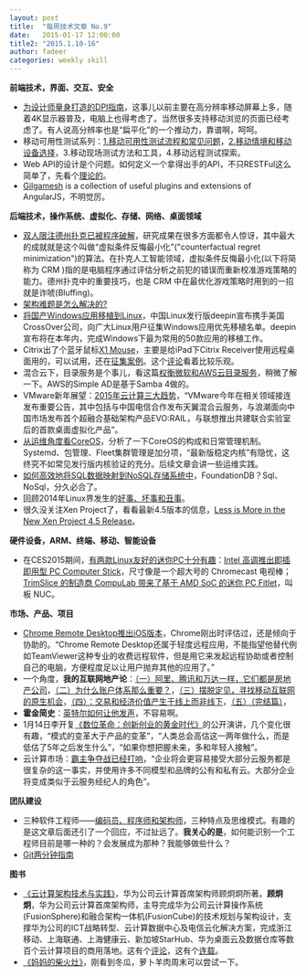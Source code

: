 ```yaml
---
layout: post
title:  "每周技术文章 No.9"
date:   2015-01-17 12:00:00
title2: "2015.1.10-16"
author: fadeer
categories: weekly skill
---
```

**前端技术，界面、交互、安全**

* [为设计师量身打造的DPI指南](http://www.woshipm.com/ucd/130275.html)，这事儿以前主要在高分辨率移动屏幕上多，随着4K显示器普及，电脑上也得考虑了。当然很多支持移动浏览的页面已经考虑了。有人说高分辨率也是“扁平化”的一个推动力，靠谱啊，呵呵。
* 移动可用性测试系列：[1.移动可用性测试流程和常见问题](http://isux.tencent.com/mobile-usability-testing-one.html)，[2.移动情境和移动设备选择](http://isux.tencent.com/mobile-usability-testing-two.html)，3.移动现场测试方法和工具，4.移动远程测试探索。
* Web API的设计是个问题。如何定义一个拿得出手的API，不只RESTFul这么简单了，先看个[理论的](http://www.infoq.com/cn/articles/web-api-design-methodology)。
* [Gilgamesh](http://sskyy.github.io/Gilgamesh/) is a collection of useful plugins and extensions of AngularJS，不明觉厉。

**后端技术，操作系统、虚拟化、存储、网络、桌面领域**

* [双人限注德州扑克已被程序破解](http://jandan.net/2015/01/14/poker-computer-program.html)，研究成果在很多方面都令人惊讶，其中最大的成就就是这个叫做“虚拟条件反悔最小化”("counterfactual regret minimization")的算法。在扑克人工智能领域，虚拟条件反悔最小化(以下将简称为 CRM )指的是电脑程序通过评估分析之前犯的错误而重新校准游戏策略的能力。德州扑克中的重要技巧，也是 CRM 中在最优化游戏策略时用到的一招就是诈唬(Bluffing)。
* [架构难题是怎么解决的?](http://www.weibo.com/1577826897/BFeh9u2ud?type=comment)
* [将国产Windows应用移植到Linux](http://www.solidot.org/story?sid=42671)，中国Linux发行版deepin宣布携手美国CrossOver公司，向广大Linux用户征集Windows应用优先移植名单。deepin宣布将在本年内，完成Windows下最为常用的50款应用的移植工作。
* Citrix出了个蓝牙鼠标[X1 Mouse](http://www.citrix.com/go/citrix-mouse.html)，主要是给iPad下Citrix Receiver使用远程桌面用的，可以试用，还在[征集案例](http://discussions.citrix.com/topic/359584-x1-mouse-giveaway/?_ga=1.74882843.841615784.1408677405)。这个[评论](http://www.brianmadden.com/blogs/brianmadden/archive/2015/01/15/citrix-is-creating-a-mouse-and-it-s-awesome.aspx)看着比较乐观。
* 混合云下，目录服务是个事儿，看这篇[权衡微软和AWS云目录服务](http://server.zdnet.com.cn/server/2015/0114/3044288.shtml)，稍微了解一下。AWS的Simple AD是基于Samba 4做的。
* VMware新年展望：[2015年云计算三大趋势](http://server.zdnet.com.cn/server/2015/0115/3044378.shtml)，“VMware今年在相关领域接连发布重要公告，其中包括与中国电信合作发布天翼混合云服务，与浪潮面向中国市场发布首个超融合基础架构产品EVO:RAIL，与联想推出共建联合实验室后的首款桌面虚拟化产品”。
* [从运维角度看CoreOS](https://www.ustack.com/blog/coreos/)，分析了一下CoreOS的构成和日常管理机制。Systemd、包管理、Fleet集群管理是加分项，“最新版稳定内核”有隐忧，这终究不如常见发行版内核验证的充分。后续文章会讲一些运维实践。
* [如何高效地将SQL数据映射到NoSQL存储系统中](http://www.infoq.com/cn/articles/map-sql-nosql)，FoundationDB？Sql、NoSql，分久必合了。
* 回顾2014年Linux界发生的[好事、坏事和丑事](http://www.techug.com/biggest-linux-stories-2014)。
* 很久没关注Xen Project了，看看最新4.5版本的信息，[Less is More in the New Xen Project 4.5 Release](https://blog.xenproject.org/2015/01/15/less-is-more-in-the-new-xen-project-4-5-release/)。

**硬件设备，ARM、终端、移动、智能设备**

* 在CES2015期间，[有两款Linux友好的迷你PC十分有趣](https://linuxtoy.org/archives/minipc-computer-stick-and-fitlet.html)：[Intel 高调推出即插即用型 PC Computer Stick](http://www.intel.com/content/www/us/en/compute-stick/intel-compute-stick.html)，尺寸像是一个超大号的 Chromecast 电视棒；[TrimSlice 的制造商 CompuLab 带来了基于 AMD SoC 的迷你 PC Fitlet](http://www.fit-pc.com/web/products/fitlet/)，叫板 NUC。

**市场、产品、项目**

* [Chrome Remote Desktop推出iOS版本](http://www.pingwest.com/chrome-remote-desktop-ios/)，Chrome刚出时评估过，还是倾向于协助的。“Chrome Remote Desktop还属于轻度远程应用，不能指望他替代例如TeamViewer这种专业的收费远程软件，但是用它来发起远程协助或者控制自己的电脑，方便程度足以让用户抛弃其他的应用了。”
* 一个角度，**我的互联网地产论**：[（一）阿里、腾讯和万达一样，它们都是房地产公司](http://www.pingwest.com/internet-and-real-estate/)，[（二）为什么账户体系那么重要？](http://www.pingwest.com/internet-and-real-estate-2/)，[（三）摆脱定见，寻找移动互联网的原生机会](http://www.pingwest.com/internet-and-real-estate-3/)，[（四）：交易和经济价值产生于线上而非线下](http://www.pingwest.com/internet-and-real-estate-4/)，[（五）（完结篇）](http://www.pingwest.com/internet-and-real-estate-5/)，
* **霍金简史**：[英特尔如何让他发声](http://www.leiphone.com/news/201501/Axq8grdarUb6iZ84.html)，不容易啊。
* 1月14日李开复[《数位革命：创新创业的黄金时代》](http://www.huxiu.com/article/106278/1.html)的公开演讲，几个变化很有趣，“模式的变革大于产品的变革”，“人类总会高估这一两年做什么，而是低估了5年之后发生什么”，“如果你想把握未来，多和年轻人接触”。
* 云计算市场：[霸主争夺战已经打响](http://server.zdnet.com.cn/server/2015/0116/3044448.shtml)，“企业将会更容易接受大部分云服务都是很复杂的这一事实，并使用许多不同模型和品牌的公有和私有云。大部分企业将变成类似于云服务经纪人的角色”。

**团队建设**

* 三种软件工程师——[编码员、程序师和架构师](http://www.techug.com/3-kind-of-software-engineer)，三种特点及思维模式。有趣的是这文章后面还引了一个回应，不过扯远了。**我关心的是**，如何能识别一个工程师目前是哪一种的？会发展成为那种？我能够做些什么？
* [Git两分钟指南](http://www.techug.com/two-minites-git-guide)

**图书**

* [《云计算架构技术与实践》](http://www.amazon.cn/%E5%9B%BE%E4%B9%A6/dp/B00N8F4TOC)，华为公司云计算首席架构师顾炯炯所著。**顾炯炯**，华为公司云计算首席架构师，主导完成华为公司云计算操作系统(FusionSphere)和融合架构一体机(FusionCube)的技术规划与架构设计，支撑华为公司的ICT战略转型、云计算数据中心及电信云化解决方案，完成浙江移动、上海联通、上海健康云、新加坡StarHub、华为桌面云及数据仓库等数百个云计算项目的商用落地。这有个[评论](http://server.zdnet.com.cn/server/2015/0115/3044436.shtml)，这有个[连载](http://blog.csdn.net/cloud_architect?viewmode=contents)。
* [《妈妈的柴火灶》](http://www.duokan.com/book/13337)，刚看到冬瓜，萝卜羊肉周末可以尝试一下。

